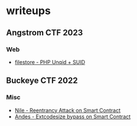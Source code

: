# writeups

## Angstrom CTF 2023
### Web
- [filestore - PHP Unqid + SUID](angstrom/2023/filestore.md)

## Buckeye CTF 2022
### Misc
- [Nile - Reentrancy Attack on Smart Contract](BuckeyeCTF/2022/nile.md)
- [Andes - Extcodesize bypass on Smart Contract](BuckeyeCTF/2022/Andes.md)
